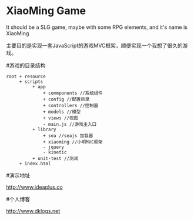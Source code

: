 XiaoMing Game
============
It should be a SLG game, maybe with some RPG elements, and it's name is XiaoMing

主要目的是实现一套JavaScript的游戏MVC框架，顺便实现一个我想了很久的游戏。

#游戏的目录结构
```
root + resource  
     + scripts  
          + app  
              + commponents //系统组件  
              + config //配置目录  
              + controllers //控制器  
              + models //模型  
              + views //视图  
              - main.js //游戏主入口  
          + library  
              + sea //seajs 加载器  
              + xiaoming //小明MVC框架  
              - jquery  
              - kinetic  
          + unit-test //测试  
     + index.html  
```
#演示地址 

http://www.ideaplus.co

#个人博客

http://www.dklogs.net
